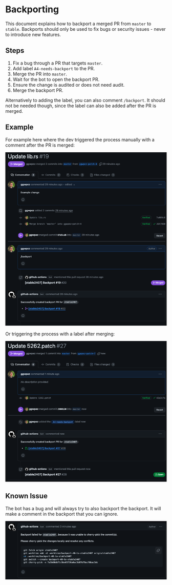 # Backporting

This document explains how to backport a merged PR from `master` to `stable`. Backports should only be used to fix bugs or security issues - never to introduce new features.

## Steps

1. Fix a bug through a PR that targets `master`.
2. Add label `A4-needs-backport` to the PR.
4. Merge the PR into `master`.
5. Wait for the bot to open the backport PR.
6. Ensure the change is audited or does not need audit.
7. Merge the backport PR. 

Alternatively to adding the label, you can also comment `/backport`. It should not be needed though, since the label can also be added after the PR is merged.

## Example

For example here where the dev triggered the process manually with a comment after the PR is merged:

![backport](./.assets/backport-ex1.png)

Or triggering the process with a label after merging:

![backport](./.assets/backport-ex2.png)

## Known Issue

The bot has a bug and will always try to also backport the backport. It will make a comment in the backport that you can ignore.


![backport](./.assets/backport-ex3.png)
